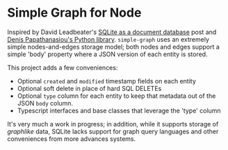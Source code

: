 # Simple Graph for Node

Inspired by David Leadbeater's [SQLite as a document database](https://dgl.cx/2020/06/sqlite-json-support) post and [Denis Papathanasiou's Python library](https://github.com/dpapathanasiou/simple-graph). `simple-graph` uses an extremely simple nodes-and-edges storage model; both nodes and edges support a simple 'body' property where a JSON version of each entity is stored.

This project adds a few conveniences:

* Optional `created` and `modified` timestamp fields on each entity
* Optional soft delete in place of hard SQL DELETEs
* Optional `type` column for each entity to keep that metadata out of the JSON `body` column. 
* Typescript interfaces and base classes that leverage the 'type' column

It's very much a work in progress; in addition, while it supports storage of _graphlike_ data, SQLite lacks support for graph query languages and other conveniences from more advances systems.
